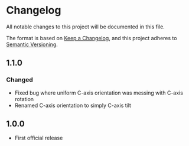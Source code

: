 # Changelog

All notable changes to this project will be documented in this file.

The format is based on [Keep a Changelog](https://keepachangelog.com/en/1.0.0/),
and this project adheres to [Semantic Versioning](https://semver.org/spec/v2.0.0.html).

## 1.1.0

### Changed

- Fixed bug where uniform C-axis orientation was messing with C-axis rotation
- Renamed C-axis orientation to simply C-axis tilt

## 1.0.0

- First official release
